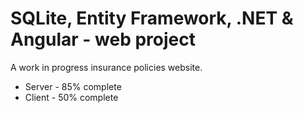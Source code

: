 # SQLite, Entity Framework, .NET & Angular - web project

A work in progress insurance policies website.
- Server - 85% complete
- Client - 50% complete
